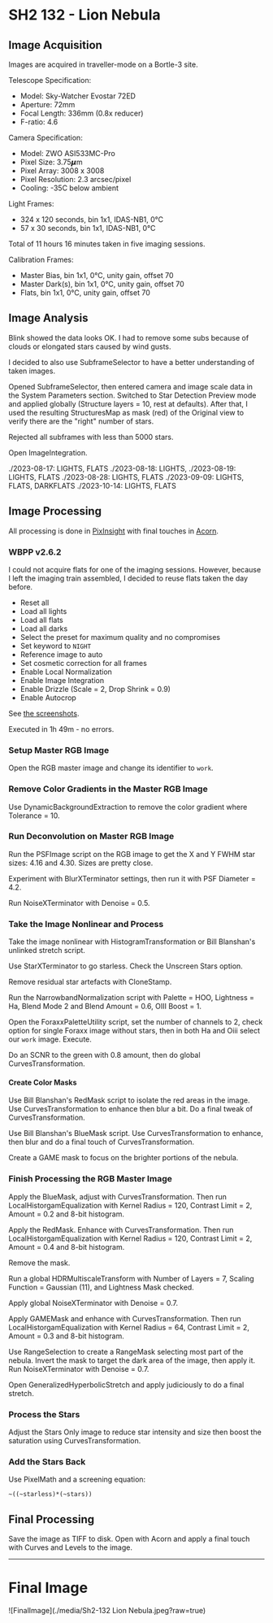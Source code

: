 # SH2 132 - Lion Nebula

## Image Acquisition 

Images are acquired in traveller-mode on a Bortle-3 site.

Telescope Specification:

* Model: Sky-Watcher Evostar 72ED
* Aperture: 72mm
* Focal Length: 336mm (0.8x reducer)
* F-ratio: 4.6

Camera Specification:

* Model: ZWO ASI533MC-Pro
* Pixel Size: 3.75𝞵m
* Pixel Array: 3008 x 3008
* Pixel Resolution: 2.3 arcsec/pixel
* Cooling: -35C below ambient

Light Frames:

* 324 x 120 seconds, bin 1x1, IDAS-NB1, 0°C
* 57 x 30 seconds, bin 1x1, IDAS-NB1, 0°C

Total of 11 hours 16 minutes taken in five imaging sessions.

Calibration Frames:

* Master Bias, bin 1x1, 0°C, unity gain, offset 70
* Master Dark(s), bin 1x1, 0°C, unity gain, offset 70
* Flats, bin 1x1, 0°C, unity gain, offset 70


## Image Analysis

Blink showed the data looks OK. I had to remove some subs because of clouds or elongated
stars caused by wind gusts.

I decided to also use SubframeSelector to have a better understanding of taken
images.

Opened SubframeSelector, then entered camera and image scale data in the
System Parameters section. Switched to Star Detection Preview mode and applied
globally (Structure layers = 10, rest at defaults). After that, I used the resulting
StructuresMap as mask (red) of the Original view to verify there are the "right"
number of stars.

Rejected all subframes with less than 5000 stars.

Open ImageIntegration. 

./2023-08-17: LIGHTS, FLATS
./2023-08-18: LIGHTS,
./2023-08-19: LIGHTS, FLATS
./2023-08-28: LIGHTS, FLATS
./2023-09-09: LIGHTS, FLATS, DARKFLATS
./2023-10-14: LIGHTS, FLATS



## Image Processing

All processing is done in [PixInsight](https://pixinsight.com) with final touches in [Acorn](https://flyingmeat.com/acorn/).

### WBPP v2.6.2

I could not acquire flats for one of the imaging sessions. However, because I
left the imaging train assembled, I decided to reuse flats taken the day before.

* Reset all
* Load all lights
* Load all flats
* Load all darks
* Select the preset for maximum quality and no compromises
* Set keyword to `NIGHT`
* Reference image to auto
* Set cosmetic correction for all frames
* Enable Local Normalization
* Enable Image Integration
* Enable Drizzle (Scale = 2, Drop Shrink = 0.9)
* Enable Autocrop

See [the screenshots](./media/wbpp/).

Executed in 1h 49m - no errors.

### Setup Master RGB Image

Open the RGB master image and change its identifier to `work`.


### Remove Color Gradients in the Master RGB Image

Use DynamicBackgroundExtraction to remove the color gradient where Tolerance = 10.


### Run Deconvolution on Master RGB Image

Run the PSFImage script on the RGB image to get the X and Y FWHM star sizes:
4.16 and 4.30. Sizes are pretty close.

Experiment with BlurXTerminator settings, then run it with PSF Diameter = 4.2.

Run NoiseXTerminator with Denoise = 0.5.


### Take the Image Nonlinear and Process

Take the image nonlinear with HistogramTransformation or Bill Blanshan's
unlinked stretch script.

Use StarXTerminator to go starless. Check the Unscreen Stars option.

Remove residual star artefacts with CloneStamp.

Run the NarrowbandNormalization script with Palette = HOO, Lightness = Ha,
Blend Mode 2 and Blend Amount = 0.6, OIII Boost = 1.

Open the ForaxxPaletteUtility script, set the number of channels to 2, check
option for single Foraxx image without stars, then in both Ha and Oiii select
our `work` image. Execute.

Do an SCNR to the green with 0.8 amount, then do global CurvesTransformation.

#### Create Color Masks

Use Bill Blanshan's RedMask script to isolate the red areas in the image. Use
CurvesTransformation to enhance then blur a bit. Do a final tweak of
CurvesTransformation.

Use Bill Blanshan's BlueMask script. Use CurvesTransformation to enhance,
then blur and do a final touch of CurvesTransformation.

Create a GAME mask to focus on the brighter portions of the nebula.

### Finish Processing the RGB Master Image

Apply the BlueMask, adjust with CurvesTransformation. Then run
LocalHistorgamEqualization with Kernel Radius = 120, Contrast Limit = 2, Amount
= 0.2 and 8-bit histogram.

Apply the RedMask. Enhance with CurvesTransformation. Then run
LocalHistorgamEqualization with Kernel Radius = 120, Contrast Limit = 2, Amount
= 0.4 and 8-bit histogram.

Remove the mask.

Run a global HDRMultiscaleTransform with Number of Layers = 7, Scaling Function
= Gaussian (11), and Lightness Mask checked.

Apply global NoiseXTerminator with Denoise = 0.7.

Apply GAMEMask and enhance with CurvesTransformation. Then run
LocalHistorgamEqualization with Kernel Radius = 64, Contrast Limit = 2, Amount =
0.3 and 8-bit histogram.

Use RangeSelection to create a RangeMask selecting most part of the nebula.
Invert the mask to target the dark area of the image, then apply it. Run NoiseXTerminator with Denoise = 0.7.

Open GeneralizedHyperbolicStretch and apply judiciously to do a final stretch.


### Process the Stars

Adjust the Stars Only image to reduce star intensity and size then boost the saturation using CurvesTransformation.


### Add the Stars Back

Use PixelMath and a screening equation:

    ~((~starless)*(~stars))


## Final Processing

Save the image as TIFF to disk. Open with Acorn and apply a final touch with
Curves and Levels to the image.

---

# Final Image

![FinalImage](./media/Sh2-132 Lion Nebula.jpeg?raw=true)

